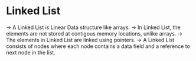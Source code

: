 # Linked List 

-> A Linked List is Linear Data structure like arrays.
-> In Linked List, the elements are not stored at contigous memory locations, unlike arrays.
-> The elements in Linked List are linked using pointers.
-> A Linked List consists of nodes where each node contains a data field and a reference to next node in the list.
